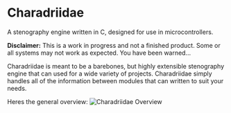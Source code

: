 # Charadriidae
A stenography engine written in C, designed for use in microcontrollers.

**Disclaimer:** This is a work in progress and not a finished product. Some or all systems may not work as expected. You have been warned...

Charadriidae is meant to be a barebones, but highly extensible stenography engine that can used for a wide variety of projects. Charadriidae simply handles all of the information between modules that can written to suit your needs.

Heres the general overview:
![Charadriidae Overview](https://media.discordapp.net/attachments/734617019500068935/736426385631084594/Screenshot_2020-07-24_Notion_The_all-in-one_workspace_for_your_notes_tasks_wikis_and_databases_.png)
